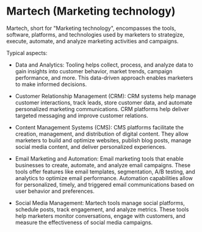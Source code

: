# Martech (Marketing technology)

Martech, short for "Marketing technology", encompasses the tools, software, platforms, and technologies used by marketers to strategize, execute, automate, and analyze marketing activities and campaigns.

Typical aspects:

* Data and Analytics: Tooling helps collect, process, and analyze data to gain insights into customer behavior, market trends, campaign performance, and more. This data-driven approach enables marketers to make informed decisions.

* Customer Relationship Management (CRM): CRM systems help manage customer interactions, track leads, store customer data, and automate personalized marketing communications. CRM platforms help deliver targeted messaging and improve customer relations.

* Content Management Systems (CMS): CMS platforms facilitate the creation, management, and distribution of digital content. They allow marketers to build and optimize websites, publish blog posts, manage social media content, and deliver personalized experiences.

* Email Marketing and Automation: Email marketing tools that enable businesses to create, automate, and analyze email campaigns. These tools offer features like email templates, segmentation, A/B testing, and analytics to optimize email performance. Automation capabilities allow for personalized, timely, and triggered email communications based on user behavior and preferences.

* Social Media Management: Martech tools manage social platforms, schedule posts, track engagement, and analyze metrics. These tools help marketers monitor conversations, engage with customers, and measure the effectiveness of social media campaigns.
